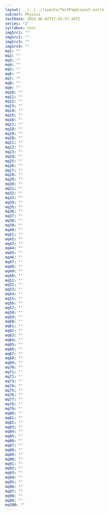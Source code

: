 ```yaml
---
layout: ../../../layouts/TestPageLayout.astro
subject: Physics
testDate: 2023-06-02T17:55:57.397Z
series: "1"
syllabus: test
imgSrc1: ""
imgSrc2: ""
imgSrc3: ""
imgSrc4: ""
mq1: ""
mq2: ""
mq3: ""
mq4: ""
mq5: ""
mq6: ""
mq7: ""
mq8: ""
mq9: ""
mq10: ""
mq11: ""
mq12: ""
mq13: ""
mq14: ""
mq15: ""
mq16: ""
mq17: ""
mq18: ""
mq19: ""
mq20: ""
mq21: ""
mq22: ""
mq23: ""
mq24: ""
mq25: ""
mq26: ""
mq27: ""
mq28: ""
mq29: ""
mq30: ""
mq31: ""
mq32: ""
mq33: ""
mq34: ""
mq35: ""
mq36: ""
mq37: ""
mq38: ""
mq39: ""
mq40: ""
mq41: ""
mq42: ""
mq43: ""
mq44: ""
mq45: ""
mq46: ""
mq47: ""
mq48: ""
mq49: ""
mq50: ""
mq51: ""
mq52: ""
mq53: ""
mq54: ""
mq55: ""
mq56: ""
mq57: ""
mq58: ""
mq59: ""
mq60: ""
mq61: ""
mq62: ""
mq63: ""
mq64: ""
mq65: ""
mq66: ""
mq67: ""
mq68: ""
mq69: ""
mq70: ""
mq71: ""
mq72: ""
mq73: ""
mq74: ""
mq75: ""
mq76: ""
mq77: ""
mq78: ""
mq79: ""
mq80: ""
mq81: ""
mq82: ""
mq83: ""
mq84: ""
mq85: ""
mq86: ""
mq87: ""
mq88: ""
mq89: ""
mq90: ""
mq91: ""
mq92: ""
mq93: ""
mq94: ""
mq95: ""
mq96: ""
mq97: ""
mq98: ""
mq99: ""
mq100: ""
---
```

